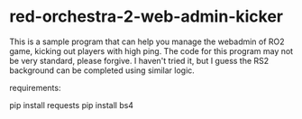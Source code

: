 # red-orchestra-2-web-admin-kicker
This is a sample program that can help you manage the webadmin of RO2 game, kicking out players with high ping.
The code for this program may not be very standard, please forgive. I haven't tried it, but I guess the RS2 background can be completed using similar logic.

requirements:

pip install requests
pip install bs4
